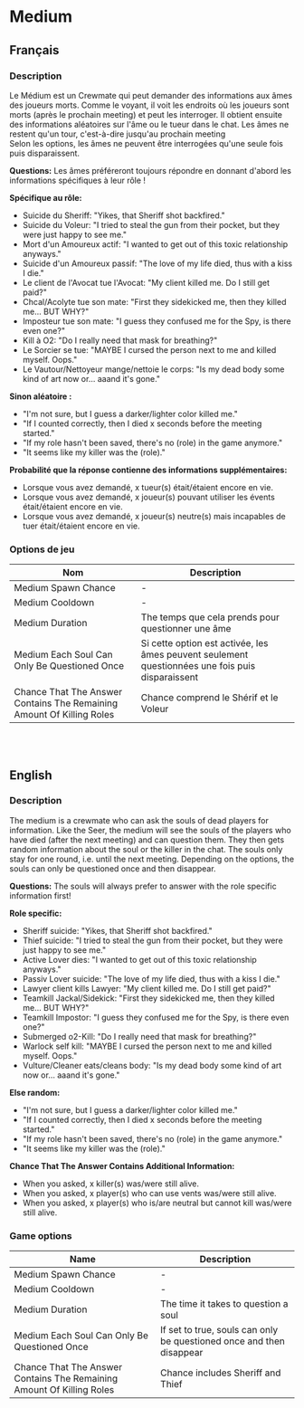 # Medium

## Français

### Description

Le Médium est un Crewmate qui peut demander des informations aux âmes des joueurs morts. Comme le voyant, il voit les endroits où les joueurs sont morts (après le prochain meeting) et peut les interroger. Il obtient ensuite des informations aléatoires sur l'âme ou le tueur dans le chat. Les âmes ne restent qu'un tour, c'est-à-dire jusqu'au prochain meeting<br>
Selon les options, les âmes ne peuvent être interrogées qu'une seule fois puis disparaissent.

**Questions:** Les âmes préféreront toujours répondre en donnant d'abord les informations spécifiques à leur rôle !

**Spécifique au rôle:**

* Suicide du Sheriff: "Yikes, that Sheriff shot backfired."
* Suicide du Voleur: "I tried to steal the gun from their pocket, but they were just happy to see me."
* Mort d'un Amoureux actif: "I wanted to get out of this toxic relationship anyways."
* Suicide d'un Amoureux passif: "The love of my life died, thus with a kiss I die."
* Le client de l'Avocat tue l'Avocat: "My client killed me. Do I still get paid?"
* Chcal/Acolyte tue son mate: "First they sidekicked me, then they killed me... BUT WHY?"
* Imposteur tue son mate: "I guess they confused me for the Spy, is there even one?"
* Kill à O2: "Do I really need that mask for breathing?"
* Le Sorcier se tue: "MAYBE I cursed the person next to me and killed myself. Oops."
* Le Vautour/Nettoyeur mange/nettoie le corps: "Is my dead body some kind of art now or... aaand it's gone."

**Sinon aléatoire :**

* "I'm not sure, but I guess a darker/lighter color killed me."
* "If I counted correctly, then I died x seconds before the meeting started."
* "If my role hasn't been saved, there's no (role) in the game anymore."
* "It seems like my killer was the (role)."

**Probabilité que la réponse contienne des informations supplémentaires:**

* Lorsque vous avez demandé, x tueur(s) était/étaient encore en vie.
* Lorsque vous avez demandé, x joueur(s) pouvant utiliser les évents était/étaient encore en vie.
* Lorsque vous avez demandé, x joueur(s) neutre(s) mais incapables de tuer était/étaient encore en vie.

### Options de jeu

| Nom | Description |
| -------------- | --------------------- |
| Medium Spawn Chance | - |
| Medium Cooldown | - |
| Medium Duration | The temps que cela prends pour questionner une âme |
| Medium Each Soul Can Only Be Questioned Once | Si cette option est activée, les âmes peuvent seulement questionnées une fois puis disparaissent |
| Chance That The Answer Contains The Remaining Amount Of Killing Roles | Chance comprend le Shérif et le Voleur |

<br><br>

## English

### Description

The medium is a crewmate who can ask the souls of dead players for information. Like the Seer, the medium will see the souls of the players who have died (after the next meeting) and can question them. They then gets random information about the soul or the killer in the chat. The souls only stay for one round, i.e. until the next meeting. Depending on the options, the souls can only be questioned once and then disappear.<br>

**Questions:** The souls will always prefer to answer with the role specific information first!

**Role specific:**

* Sheriff suicide: "Yikes, that Sheriff shot backfired."
* Thief suicide: "I tried to steal the gun from their pocket, but they were just happy to see me."
* Active Lover dies: "I wanted to get out of this toxic relationship anyways."
* Passiv Lover suicide: "The love of my life died, thus with a kiss I die."
* Lawyer client kills Lawyer: "My client killed me. Do I still get paid?"
* Teamkill Jackal/Sidekick: "First they sidekicked me, then they killed me... BUT WHY?"
* Teamkill Impostor: "I guess they confused me for the Spy, is there even one?"
* Submerged o2-Kill: "Do I really need that mask for breathing?"
* Warlock self kill: "MAYBE I cursed the person next to me and killed myself. Oops."
* Vulture/Cleaner eats/cleans body: "Is my dead body some kind of art now or... aaand it's gone."

**Else random:**

* "I'm not sure, but I guess a darker/lighter color killed me."
* "If I counted correctly, then I died x seconds before the meeting started."
* "If my role hasn't been saved, there's no (role) in the game anymore."
* "It seems like my killer was the (role)."

**Chance That The Answer Contains Additional Information:**

* When you asked, x killer(s) was/were still alive.
* When you asked, x player(s) who can use vents was/were still alive.
* When you asked, x player(s) who is/are neutral but cannot kill was/were still alive.

### Game options

| Name | Description |
| -------------- | --------------------- |
| Medium Spawn Chance | - |
| Medium Cooldown | - |
| Medium Duration | The time it takes to question a soul |
| Medium Each Soul Can Only Be Questioned Once | If set to true, souls can only be questioned once and then disappear |
| Chance That The Answer Contains The Remaining Amount Of Killing Roles | Chance includes Sheriff and Thief |